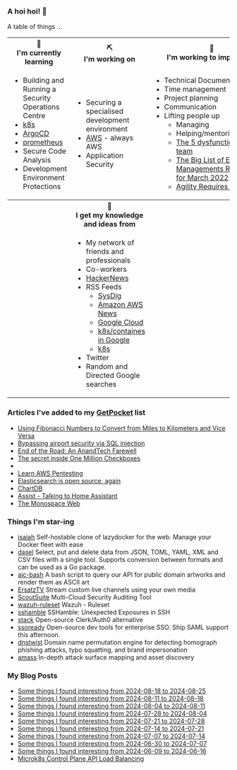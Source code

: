 ### A hoi hoi! 👋

A table of things ...

<table>
    <tr>
        <th>🌱<br/>I'm currently learning</th>
        <th>⛏<br/> I'm working on</th>
        <th>🚧<br/>I'm working to improve on</th>
    </tr>
    <tr>
        <td>
            <ul>
                <li>Building and Running a Security Operations Centre</li>
                <li><a href="https://kubernetes.io/">k8s</a></li>
                <li><a href="https://argoproj.github.io/">ArgoCD</a></li>
                <li><a href="https://prometheus.io/">prometheus</a></li>
                <li>Secure Code Analysis</li>
                <li>Development Environment Protections</li>
            </ul>
        </td>
        <td>
            <ul>
                <li>Securing a specialised development environment</li>
                <li><a href="https://aws.amazon.com/">AWS</a> - always AWS</li>
                <li>Application Security</li>
            </ul>
        </td>
        <td>
            <ul>
                <li>Technical Documentation</li>
                <li>Time management</li>
                <li>Project planning</li>
                <li>Communication</li>
                <li>Lifting people up
                    <ul>
                      <li>Managing</li>
                      <li>Helping/mentoring/coaching</li>
                      <li><a href="https://valid.com/5-dysfunctions-of-a-team/">The 5 dysfunctions of a team</a></li>
                      <li><a href="https://practicallyleading.dev/the-big-list-of-engineering-management-resources-march-2022">The Big List of Engineering Managements Resources - for March 2022</a></li>
                      <li><a href="https://www.industriallogic.com/blog/agility-requires-balance/">Agility Requires Balance</a></li>
                    </ul>
                </li>
            </ul>
        </td>
    </tr>
    <tr>
        <th>&nbsp;</th>
        <th>🏫<br/>I get my knowledge and ideas from</th>
        <th>&nbsp;</th>
    </tr>
    <tr>
        <td>&nbsp;</td>
        <td>
            <ul>
                <li>My network of friends and professionals</li>
                <li>Co-workers</li>
                <li><a href="https://news.ycombinator.com/">HackerNews</a></li>
                <li>RSS Feeds
                    <ul>
                        <li><a href="http://fetchrss.com/rss/5b4e9e358a93f8cc058b4567960404014.xml">SysDig</a></li>
                        <li><a href="https://aws.amazon.com/new/feed/">Amazon AWS News</a></li>
                        <li><a href="https://cloudblog.withgoogle.com/rss/">Google Cloud</a></li>
                        <li><a href="https://cloudblog.withgoogle.com/products/containers-kubernetes/rss/">k8s/containes in Google</a></li>
                        <li><a href="https://kubernetes.io/feed.xml">k8s</a></li>
                    </ul>
                </li>
                <li>Twitter</li>
                <li>Random and Directed Google searches</li>
            </ul>
        </td>
        <td>&nbsp;</td>
    </tr>
</table>

### Articles I've added to my [GetPocket](https://getpocket.com/) list

* [Using Fibonacci Numbers to Convert from Miles to Kilometers and Vice Versa](https://catonmat.net/fibonacci-miles-kilometers)
* [Bypassing airport security via SQL injection](https://ian.sh/tsa)
* [End of the Road: An AnandTech Farewell](https://www.anandtech.com/show/21542/end-of-the-road-an-anandtech-farewell)
* [The secret inside One Million Checkboxes](https://eieio.games/essays/the-secret-in-one-million-checkboxes/)
* [](https://www.cia.gov/static/5c875f3ec660e092cf893f60b4a288df/SimpleSabotage.pdf)
* [Learn AWS Pentesting](https://www.youtube.com/playlist?list=PLMoaZm9nyKaNRN0SoR_PBVYc_RAhbZdG4)
* [Elasticsearch is open source, again](https://www.elastic.co/blog/elasticsearch-is-open-source-again)
* [ChartDB](https://chartdb.io/)
* [Assist - Talking to Home Assistant](https://www.home-assistant.io/voice_control/)
* [The Monospace Web](https://owickstrom.github.io/the-monospace-web/)

### Things I'm star-ing

* [isaiah](https://github.com/will-moss/isaiah)
  Self-hostable clone of lazydocker for the web. Manage your Docker fleet with ease
* [dasel](https://github.com/TomWright/dasel)
  Select, put and delete data from JSON, TOML, YAML, XML and CSV files with a single tool. Supports conversion between formats and can be used as a Go package.
* [aic-bash](https://github.com/art-institute-of-chicago/aic-bash)
  A bash script to query our API for public domain artworks and render them as ASCII art
* [ErsatzTV](https://github.com/ErsatzTV/ErsatzTV)
  Stream custom live channels using your own media
* [ScoutSuite](https://github.com/nccgroup/ScoutSuite)
  Multi-Cloud Security Auditing Tool
* [wazuh-ruleset](https://github.com/wazuh/wazuh-ruleset)
  Wazuh - Ruleset
* [sshamble](https://github.com/runZeroInc/sshamble)
  SSHamble: Unexpected Exposures in SSH
* [stack](https://github.com/stack-auth/stack)
  Open-source Clerk/Auth0 alternative
* [ssoready](https://github.com/ssoready/ssoready)
  Open-source dev tools for enterprise SSO. Ship SAML support this afternoon.
* [dnstwist](https://github.com/elceef/dnstwist)
  Domain name permutation engine for detecting homograph phishing attacks, typo squatting, and brand impersonation
* [amass](https://github.com/owasp-amass/amass)
  In-depth attack surface mapping and asset discovery

### My Blog Posts

* [Some things I found interesting from 2024-08-18 to 2024-08-25](https://pgmac.net.au/last-week/2024/08/25/interesting-last-week.html)
* [Some things I found interesting from 2024-08-11 to 2024-08-18](https://pgmac.net.au/last-week/2024/08/18/interesting-last-week.html)
* [Some things I found interesting from 2024-08-04 to 2024-08-11](https://pgmac.net.au/last-week/2024/08/11/interesting-last-week.html)
* [Some things I found interesting from 2024-07-28 to 2024-08-04](https://pgmac.net.au/last-week/2024/08/04/interesting-last-week.html)
* [Some things I found interesting from 2024-07-21 to 2024-07-28](https://pgmac.net.au/last-week/2024/07/28/interesting-last-week.html)
* [Some things I found interesting from 2024-07-14 to 2024-07-21](https://pgmac.net.au/last-week/2024/07/21/interesting-last-week.html)
* [Some things I found interesting from 2024-07-07 to 2024-07-14](https://pgmac.net.au/last-week/2024/07/14/interesting-last-week.html)
* [Some things I found interesting from 2024-06-30 to 2024-07-07](https://pgmac.net.au/last-week/2024/07/07/interesting-last-week.html)
* [Some things I found interesting from 2024-06-09 to 2024-06-16](https://pgmac.net.au/last-week/2024/06/16/interesting-last-week.html)
* [Microk8s Control Plane API Load Balancing](https://pgmac.net.au/technology/2024/06/09/microk8s-api-load-balancing.html)
